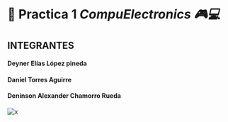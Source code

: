 # 🦾 Practica 1  _CompuElectronics 🎮💻_

 
## INTEGRANTES
#### Deyner Elías López pineda
#### Daniel Torres Aguirre
#### Deninson Alexander Chamorro Rueda
![x](https://cdn.nextgov.com/media/img/upload/2020/08/04/NGrecords20200804/860x394.jpg)
